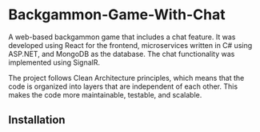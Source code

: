 # Backgammon-Game-With-Chat
A web-based backgammon game that includes a chat feature. It was developed using React for the frontend, microservices written in C# using ASP.NET, and MongoDB as the database. The chat functionality was implemented using SignalR.

The project follows Clean Architecture principles, which means that the code is organized into layers that are independent of each other. This makes the code more maintainable, testable, and scalable.

## Installation
